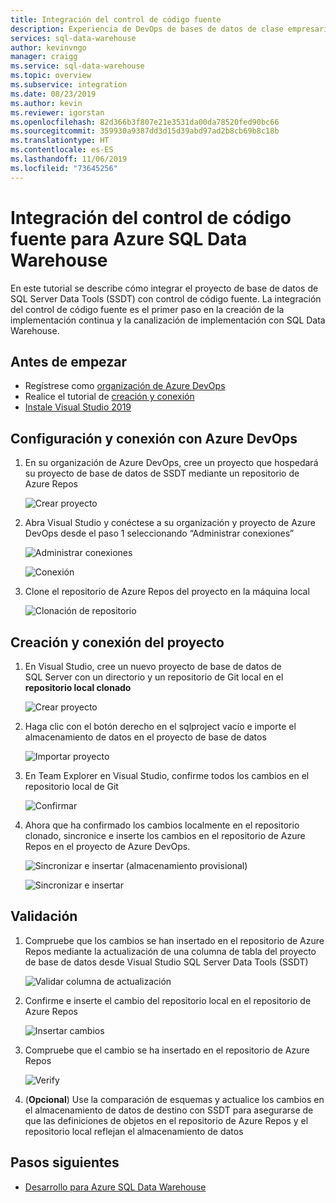 ```yaml
---
title: Integración del control de código fuente
description: Experiencia de DevOps de bases de datos de clase empresarial para SQL Data Warehouse con integración de control de código fuente nativa mediante Azure Repos (Git y GitHub).
services: sql-data-warehouse
author: kevinvngo
manager: craigg
ms.service: sql-data-warehouse
ms.topic: overview
ms.subservice: integration
ms.date: 08/23/2019
ms.author: kevin
ms.reviewer: igorstan
ms.openlocfilehash: 82d366b3f807e21e3531da00da78520fed90bc66
ms.sourcegitcommit: 359930a9387dd3d15d39abd97ad2b8cb69b8c18b
ms.translationtype: HT
ms.contentlocale: es-ES
ms.lasthandoff: 11/06/2019
ms.locfileid: "73645256"
---
```

# <a name="source-control-integration-for-azure-sql-data-warehouse"></a>Integración del control de código fuente para Azure SQL Data Warehouse

En este tutorial se describe cómo integrar el proyecto de base de datos de SQL Server Data Tools (SSDT) con control de código fuente.  La integración del control de código fuente es el primer paso en la creación de la implementación continua y la canalización de implementación con SQL Data Warehouse. 

## <a name="before-you-begin"></a>Antes de empezar

- Regístrese como [organización de Azure DevOps](https://azure.microsoft.com/services/devops/)
- Realice el tutorial de [creación y conexión](https://docs.microsoft.com/azure/sql-data-warehouse/create-data-warehouse-portal)
-  [Instale Visual Studio 2019](https://visualstudio.microsoft.com/vs/older-downloads/) 

## <a name="set-up-and-connect-to-azure-devops"></a>Configuración y conexión con Azure DevOps

1. En su organización de Azure DevOps, cree un proyecto que hospedará su proyecto de base de datos de SSDT mediante un repositorio de Azure Repos

   ![Crear proyecto](media/sql-data-warehouse-source-control-integration/1-create-project-azure-devops.png "Crear proyecto")

2. Abra Visual Studio y conéctese a su organización y proyecto de Azure DevOps desde el paso 1 seleccionando “Administrar conexiones”

   ![Administrar conexiones](media/sql-data-warehouse-source-control-integration/2-manage-connections.png "Administración de conexiones")

   ![Conexión](media/sql-data-warehouse-source-control-integration/3-connect.png "Conectar")

3. Clone el repositorio de Azure Repos del proyecto en la máquina local

   ![Clonación de repositorio](media/sql-data-warehouse-source-control-integration/4-clone-repo.png "Clonación de repositorio")

## <a name="create-and-connect-your-project"></a>Creación y conexión del proyecto

1. En Visual Studio, cree un nuevo proyecto de base de datos de SQL Server con un directorio y un repositorio de Git local en el **repositorio local clonado**

   ![Crear proyecto](media/sql-data-warehouse-source-control-integration/5-create-new-project.png "Creación de un proyecto")  

2. Haga clic con el botón derecho en el sqlproject vacío e importe el almacenamiento de datos en el proyecto de base de datos

   ![Importar proyecto](media/sql-data-warehouse-source-control-integration/6-import-new-project.png "Importar proyecto")  

3. En Team Explorer en Visual Studio, confirme todos los cambios en el repositorio local de Git 

   ![Confirmar](media/sql-data-warehouse-source-control-integration/6.5-commit-push-changes.png "Confirmación")  

4. Ahora que ha confirmado los cambios localmente en el repositorio clonado, sincronice e inserte los cambios en el repositorio de Azure Repos en el proyecto de Azure DevOps.

   ![Sincronizar e insertar (almacenamiento provisional)](media/sql-data-warehouse-source-control-integration/7-commit-push-changes.png "Sincronizar e insertar (almacenamiento provisional)")

   ![Sincronizar e insertar](media/sql-data-warehouse-source-control-integration/7.5-commit-push-changes.png "Sincronizar e insertar")  

## <a name="validation"></a>Validación

1. Compruebe que los cambios se han insertado en el repositorio de Azure Repos mediante la actualización de una columna de tabla del proyecto de base de datos desde Visual Studio SQL Server Data Tools (SSDT)

   ![Validar columna de actualización](media/sql-data-warehouse-source-control-integration/8-validation-update-column.png "Validar columna de actualización")

2. Confirme e inserte el cambio del repositorio local en el repositorio de Azure Repos

   ![Insertar cambios](media/sql-data-warehouse-source-control-integration/9-push-column-change.png "Inserción de los cambios")

3. Compruebe que el cambio se ha insertado en el repositorio de Azure Repos

   ![Verify](media/sql-data-warehouse-source-control-integration/10-verify-column-change-pushed.png "Comprobar los cambios")

4. (**Opcional**) Use la comparación de esquemas y actualice los cambios en el almacenamiento de datos de destino con SSDT para asegurarse de que las definiciones de objetos en el repositorio de Azure Repos y el repositorio local reflejan el almacenamiento de datos

## <a name="next-steps"></a>Pasos siguientes

- [Desarrollo para Azure SQL Data Warehouse](sql-data-warehouse-overview-develop.md)

<!--Image references-->

<!--Article references-->


<!--MSDN references-->

<!--Other Web references-->

